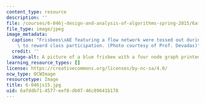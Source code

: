 ```yaml
---
content_type: resource
description: ''
file: /courses/6-046j-design-and-analysis-of-algorithms-spring-2015/6afddb714577eef8db0746c89641b178_6-046js15.jpg
file_type: image/jpeg
image_metadata:
  caption: "Frisbees\xAE featuring a flow network were tossed out during lectures\
    \ to reward class participation. (Photo courtesy of Prof. Devadas)"
  credit: ''
  image-alt: A picture of a blue frisbee with a four node graph printed on it.
learning_resource_types: []
license: https://creativecommons.org/licenses/by-nc-sa/4.0/
ocw_type: OCWImage
resourcetype: Image
title: 6-046js15.jpg
uid: 6afddb71-4577-eef8-db07-46c89641b178
---
```

